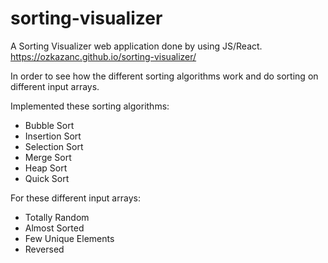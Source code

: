 # sorting-visualizer
A Sorting Visualizer web application done by using JS/React.
https://ozkazanc.github.io/sorting-visualizer/

In order to see how the different sorting algorithms work and do sorting on different input arrays.

Implemented these sorting algorithms:
  - Bubble Sort
  - Insertion Sort
  - Selection Sort
  - Merge Sort
  - Heap Sort
  - Quick Sort
 
For these different input arrays:
  - Totally Random
  - Almost Sorted
  - Few Unique Elements
  - Reversed
